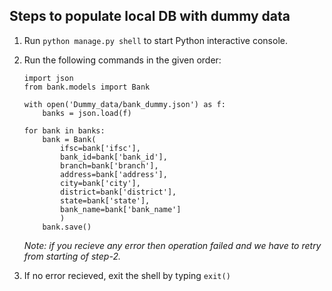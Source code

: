 ## Steps to populate local DB with dummy data

1. Run `python manage.py shell` to start Python interactive console.

2. Run the following commands in the given order:
    ```
    import json
    from bank.models import Bank

    with open('Dummy_data/bank_dummy.json') as f:
        banks = json.load(f)

    for bank in banks:
        bank = Bank(
            ifsc=bank['ifsc'],
            bank_id=bank['bank_id'],
            branch=bank['branch'],
            address=bank['address'],
            city=bank['city'],
            district=bank['district'],
            state=bank['state'],
            bank_name=bank['bank_name']
            )
        bank.save()
    ```

    *Note: if you recieve any error then operation failed and we have to retry from starting of step-2.*

3. If no error recieved, exit the shell by typing `exit()`